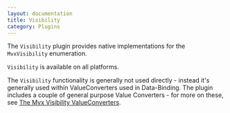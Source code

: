 ```yaml
---
layout: documentation
title: Visibility
category: Plugins
---
```

The `Visibility` plugin provides native implementations for the `MvxVisibility` enumeration.

`Visibility` is available on all platforms.

The `Visibility` functionality is generally not used directly - instead it's generally used within ValueConverters used in Data-Binding. The plugin includes a couple of general purpose Value Converters - for more on these, see [The Mvx Visibility ValueConverters](https://www.mvvmcross.com/documentation/fundamentals/value-converters?#the-mvx-visibility-valueconverters).

